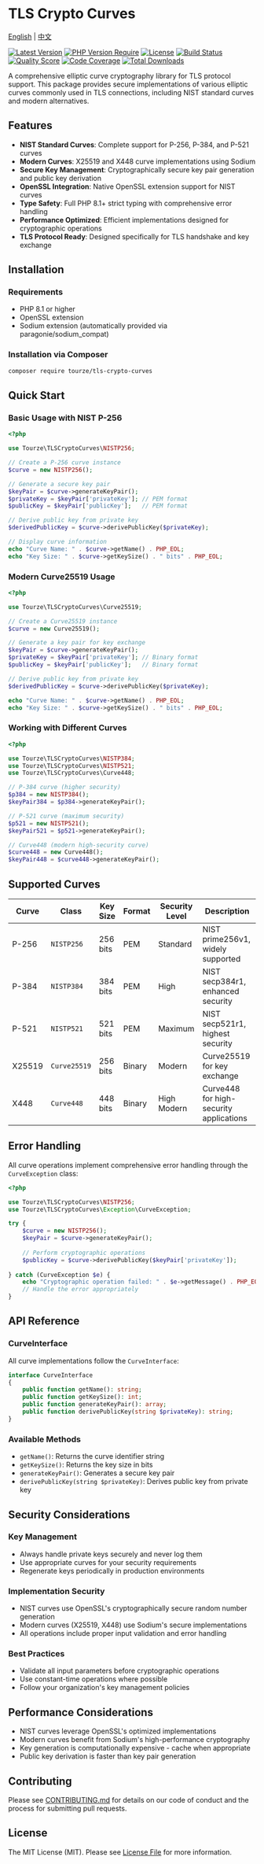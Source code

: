 # TLS Crypto Curves

[English](README.md) | [中文](README.zh-CN.md)

[![Latest Version](https://img.shields.io/packagist/v/tourze/tls-crypto-curves.svg?style=flat-square)](https://packagist.org/packages/tourze/tls-crypto-curves)
[![PHP Version Require](https://img.shields.io/packagist/php-v/tourze/tls-crypto-curves.svg?style=flat-square)](https://packagist.org/packages/tourze/tls-crypto-curves)
[![License](https://img.shields.io/packagist/l/tourze/tls-crypto-curves.svg?style=flat-square)](https://packagist.org/packages/tourze/tls-crypto-curves)
[![Build Status](https://img.shields.io/travis/tourze/tls-crypto-curves/master.svg?style=flat-square)](https://travis-ci.org/tourze/tls-crypto-curves)
[![Quality Score](https://img.shields.io/scrutinizer/g/tourze/tls-crypto-curves.svg?style=flat-square)](https://scrutinizer-ci.com/g/tourze/tls-crypto-curves)
[![Code Coverage](https://img.shields.io/scrutinizer/coverage/g/tourze/tls-crypto-curves/master.svg?style=flat-square)](https://scrutinizer-ci.com/g/tourze/tls-crypto-curves)
[![Total Downloads](https://img.shields.io/packagist/dt/tourze/tls-crypto-curves.svg?style=flat-square)](https://packagist.org/packages/tourze/tls-crypto-curves)

A comprehensive elliptic curve cryptography library for TLS protocol support. This package provides secure implementations of various elliptic curves commonly used in TLS connections, including NIST standard curves and modern alternatives.

## Features

- **NIST Standard Curves**: Complete support for P-256, P-384, and P-521 curves
- **Modern Curves**: X25519 and X448 curve implementations using Sodium
- **Secure Key Management**: Cryptographically secure key pair generation and public key derivation
- **OpenSSL Integration**: Native OpenSSL extension support for NIST curves
- **Type Safety**: Full PHP 8.1+ strict typing with comprehensive error handling
- **Performance Optimized**: Efficient implementations designed for cryptographic operations
- **TLS Protocol Ready**: Designed specifically for TLS handshake and key exchange

## Installation

### Requirements

- PHP 8.1 or higher
- OpenSSL extension
- Sodium extension (automatically provided via paragonie/sodium_compat)

### Installation via Composer

```bash
composer require tourze/tls-crypto-curves
```

## Quick Start

### Basic Usage with NIST P-256

```php
<?php

use Tourze\TLSCryptoCurves\NISTP256;

// Create a P-256 curve instance
$curve = new NISTP256();

// Generate a secure key pair
$keyPair = $curve->generateKeyPair();
$privateKey = $keyPair['privateKey']; // PEM format
$publicKey = $keyPair['publicKey'];   // PEM format

// Derive public key from private key
$derivedPublicKey = $curve->derivePublicKey($privateKey);

// Display curve information
echo "Curve Name: " . $curve->getName() . PHP_EOL;
echo "Key Size: " . $curve->getKeySize() . " bits" . PHP_EOL;
```

### Modern Curve25519 Usage

```php
<?php

use Tourze\TLSCryptoCurves\Curve25519;

// Create a Curve25519 instance
$curve = new Curve25519();

// Generate a key pair for key exchange
$keyPair = $curve->generateKeyPair();
$privateKey = $keyPair['privateKey']; // Binary format
$publicKey = $keyPair['publicKey'];   // Binary format

// Derive public key from private key
$derivedPublicKey = $curve->derivePublicKey($privateKey);

echo "Curve Name: " . $curve->getName() . PHP_EOL;
echo "Key Size: " . $curve->getKeySize() . " bits" . PHP_EOL;
```

### Working with Different Curves

```php
<?php

use Tourze\TLSCryptoCurves\NISTP384;
use Tourze\TLSCryptoCurves\NISTP521;
use Tourze\TLSCryptoCurves\Curve448;

// P-384 curve (higher security)
$p384 = new NISTP384();
$keyPair384 = $p384->generateKeyPair();

// P-521 curve (maximum security)
$p521 = new NISTP521();
$keyPair521 = $p521->generateKeyPair();

// Curve448 (modern high-security curve)
$curve448 = new Curve448();
$keyPair448 = $curve448->generateKeyPair();
```

## Supported Curves

| Curve | Class | Key Size | Format | Security Level | Description |
|-------|-------|----------|--------|----------------|-------------|
| P-256 | `NISTP256` | 256 bits | PEM | Standard | NIST prime256v1, widely supported |
| P-384 | `NISTP384` | 384 bits | PEM | High | NIST secp384r1, enhanced security |
| P-521 | `NISTP521` | 521 bits | PEM | Maximum | NIST secp521r1, highest security |
| X25519 | `Curve25519` | 256 bits | Binary | Modern | Curve25519 for key exchange |
| X448 | `Curve448` | 448 bits | Binary | High Modern | Curve448 for high-security applications |

## Error Handling

All curve operations implement comprehensive error handling through the `CurveException` class:

```php
<?php

use Tourze\TLSCryptoCurves\NISTP256;
use Tourze\TLSCryptoCurves\Exception\CurveException;

try {
    $curve = new NISTP256();
    $keyPair = $curve->generateKeyPair();
    
    // Perform cryptographic operations
    $publicKey = $curve->derivePublicKey($keyPair['privateKey']);
    
} catch (CurveException $e) {
    echo "Cryptographic operation failed: " . $e->getMessage() . PHP_EOL;
    // Handle the error appropriately
}
```

## API Reference

### CurveInterface

All curve implementations follow the `CurveInterface`:

```php
interface CurveInterface
{
    public function getName(): string;
    public function getKeySize(): int;
    public function generateKeyPair(): array;
    public function derivePublicKey(string $privateKey): string;
}
```

### Available Methods

- `getName()`: Returns the curve identifier string
- `getKeySize()`: Returns the key size in bits
- `generateKeyPair()`: Generates a secure key pair
- `derivePublicKey(string $privateKey)`: Derives public key from private key

## Security Considerations

### Key Management
- Always handle private keys securely and never log them
- Use appropriate curves for your security requirements
- Regenerate keys periodically in production environments

### Implementation Security
- NIST curves use OpenSSL's cryptographically secure random number generation
- Modern curves (X25519, X448) use Sodium's secure implementations
- All operations include proper input validation and error handling

### Best Practices
- Validate all input parameters before cryptographic operations
- Use constant-time operations where possible
- Follow your organization's key management policies

## Performance Considerations

- NIST curves leverage OpenSSL's optimized implementations
- Modern curves benefit from Sodium's high-performance cryptography
- Key generation is computationally expensive - cache when appropriate
- Public key derivation is faster than key pair generation

## Contributing

Please see [CONTRIBUTING.md](../../CONTRIBUTING.md) for details on our code of conduct and the process for submitting pull requests.

## License

The MIT License (MIT). Please see [License File](LICENSE) for more information.
